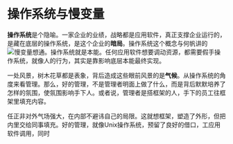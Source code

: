 
# 操作系统与慢变量
**操作系统**是个隐喻。一家企业的业绩，战略都是应用软件，真正支撑企业运行的，是藏在底层的操作系统，是这个企业的**暗局**。操作系统这个概念与何帆讲的![慢变量](http://mp.weixin.qq.com/s/dP-C2HS_PSWWgfcJuNcxaQ)想通。操作系统就是本能。任何应用软件想要调动资源，都需要假手操作系统，就像人的行为，其实是靠影响底层本能最终实现。

一处风景，树木花草都是表象，背后造成这些眼前风景的是**气候**。从操作系统的角度来看管理。那么，好的管理，不是管理者明面上做了什么，而是背后默默培养了怎样的氛围，使氛围影响手下人。或者说，管理者是搭框架的人，手下的员工往框架里填充内容。

任正非对外气场强大，在内部不避讳自己的局限。这就想框架，塑造了外形，但把内里交给同事填充。好的管理，就像Unix操作系统，预留了良好的借口，工应用软件调用，同时

